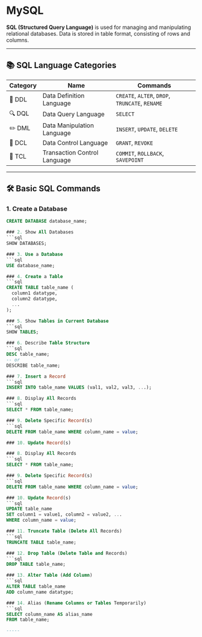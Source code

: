 # MySQL

**SQL (Structured Query Language)** is used for managing and manipulating relational databases. Data is stored in table format, consisting of rows and columns.

---

## 📚 SQL Language Categories

| Category | Name | Commands |
|---------|------|----------|
| 🔧 DDL  | Data Definition Language | `CREATE`, `ALTER`, `DROP`, `TRUNCATE`, `RENAME` |
| 🔍 DQL  | Data Query Language      | `SELECT` |
| ✏️ DML  | Data Manipulation Language | `INSERT`, `UPDATE`, `DELETE` |
| 🔐 DCL  | Data Control Language    | `GRANT`, `REVOKE` |
| 🔁 TCL  | Transaction Control Language | `COMMIT`, `ROLLBACK`, `SAVEPOINT` |

---

## 🛠️ Basic SQL Commands

### 1. Create a Database
```sql
CREATE DATABASE database_name;

### 2. Show All Databases
```sql
SHOW DATABASES;

### 3. Use a Database
```sql
USE database_name;

### 4. Create a Table
```sql
CREATE TABLE table_name (
  column1 datatype,
  column2 datatype,
  ...
);

### 5. Show Tables in Current Database
```sql
SHOW TABLES;

### 6. Describe Table Structure
```sql
DESC table_name;
-- or
DESCRIBE table_name;

### 7. Insert a Record
```sql
INSERT INTO table_name VALUES (val1, val2, val3, ...);

### 8. Display All Records
```sql
SELECT * FROM table_name;

### 9. Delete Specific Record(s)
```sql
DELETE FROM table_name WHERE column_name = value;

### 10. Update Record(s)

### 8. Display All Records
```sql
SELECT * FROM table_name;

### 9. Delete Specific Record(s)
```sql
DELETE FROM table_name WHERE column_name = value;

### 10. Update Record(s)
```sql
UPDATE table_name
SET column1 = value1, column2 = value2, ...
WHERE column_name = value;

### 11. Truncate Table (Delete All Records)
```sql
TRUNCATE TABLE table_name;

### 12. Drop Table (Delete Table and Records)
```sql
DROP TABLE table_name;

### 13. Alter Table (Add Column)
```sql
ALTER TABLE table_name
ADD column_name datatype;

### 14. Alias (Rename Columns or Tables Temporarily)
```sql
SELECT column_name AS alias_name
FROM table_name;

-----
